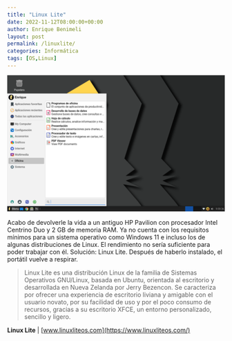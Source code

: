 ```yaml
---
title: "Linux Lite"
date: 2022-11-12T08:00:00+00:00
author: Enrique Benimeli
layout: post
permalink: /linuxlite/
categories: Informática
tags: [OS,Linux]
---
```

![image](assets/images/posts/2022/11/linuxlite.png)

Acabo de devolverle la vida a un antiguo HP Pavilion con procesador Intel Centrino Duo y 2 GB de memoria RAM. Ya no cuenta con los requisitos mínimos para un sistema operativo como Windows 11 e incluso los de algunas distribuciones de Linux. El rendimiento no sería suficiente para poder trabajar con él. Solución: Linux Lite. Después de haberlo instalado, el portátil vuelve a respirar.

> Linux Lite es una distribución Linux de la familia de Sistemas Operativos GNU/Linux, basada en Ubuntu, orientada al escritorio y desarrollada en Nueva Zelanda por Jerry Bezencon. Se caracteriza por ofrecer una experiencia de escritorio liviana y amigable con el usuario novato, por su facilidad de uso y por el poco consumo de recursos, gracias a su escritorio XFCE, un entorno personalizado, sencillo y ligero.

**Linux Lite** \| [www.linuxliteos.com](https://www.linuxliteos.com/)
